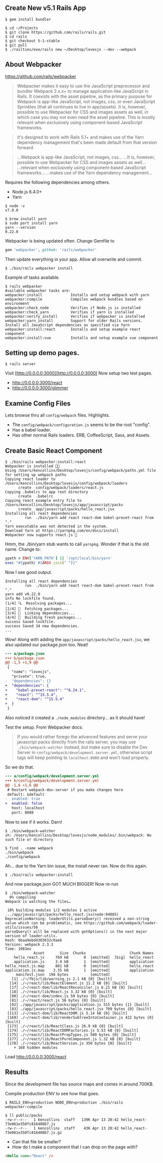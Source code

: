 
## Create New v5.1 Rails App

```shell
$ gem install bundler

$ cd ~/Projects
$ git clone https://github.com/rails/rails.git
$ cd rails
$ git checkout 5-1-stable
$ git pull
$ ./railties/exe/rails new ~/Desktop/lovesjs --dev --webpack
```

## About Webpacker

https://github.com/rails/webpacker

> Webpacker makes it easy to use the JavaScript preprocessor and bundler Webpack 2.x.x+ to manage application-like JavaScript in Rails. It coexists with the asset pipeline, as the primary purpose for Webpack is app-like JavaScript, not images, css, or even JavaScript Sprinkles (that all continues to live in app/assets). It is, however, possible to use Webpacker for CSS and images assets as well, in which case you may not even need the asset pipeline. This is mostly relevant when exclusively using component-based JavaScript frameworks.

> It's designed to work with Rails 5.1+ and makes use of the Yarn dependency management that's been made default from that version forward.

> ...Webpack is app-like JavaScript, not images, css...
> ...It is, however, possible to use Webpacker for CSS and images assets as well...
> ...relevant when exclusively using component-based JavaScript frameworks...
> ...makes use of the Yarn dependency management...

Requires the following dependencies among others.

* Node.js 6.4.0+
* Yarn

```shell
$ node -v
v7.0.0

$ brew install yarn
$ sudo port install yarn
yarn --version
0.22.0
```

Webpacker is being updated often. Change Gemfile to

```ruby
gem 'webpacker', github: 'rails/webpacker'
```

Then update everything in your app. Allow all overwrite and commit.

```
$ ./bin/rails webpacker install
```

Example of tasks available.

```
$ rails webpacker
Available webpacker tasks are:
webpacker:install             Installs and setup webpack with yarn
webpacker:compile             Compiles webpack bundles based on environment
webpacker:check_node          Verifies if Node.js is installed
webpacker:check_yarn          Verifies if yarn is installed
webpacker:verify_install      Verifies if webpacker is installed
webpacker:yarn_install        Support for older Rails versions. Install all JavaScript dependencies as specified via Yarn
webpacker:install:react       Installs and setup example react component
webpacker:install:vue         Installs and setup example vue component
```

## Setting up demo pages.

```shell
$ rails server
```

Visit [http://0.0.0.0:3000](http://0.0.0.0:3000) Now setup two test pages.

* http://0.0.0.0:3000/react
* http://0.0.0.0:3000/glimmer


## Examine Config Files

Lets browse thru all `config/webpack` files. Highlights.

* The `config/webpack/configuration.js` seems to be the root "config".
* Has a babel loader.
* Has other normal Rails loaders. ERB, CoffeeScript, Sass, and Assets.


## Create Basic React Component

```
$ ./bin/rails webpacker:install:react
Webpacker is installed 🎉🍰
Using /Users/kencollins/Desktop/lovesjs/config/webpack/paths.yml file for setting up webpack paths
Copying react loader to /Users/kencollins/Desktop/lovesjs/config/webpack/loaders
      create  config/webpack/loaders/react.js
Copying .babelrc to app root directory
      create  .babelrc
Copying react example entry file to /Users/kencollins/Desktop/lovesjs/app/javascript/packs
      create  app/javascript/packs/hello_react.jsx
Installing all react dependencies
         run  ./bin/yarn add react react-dom babel-preset-react from "."
Yarn executable was not detected in the system.
Download Yarn at https://yarnpkg.com/en/docs/install
Webpacker now supports react.js 🎉
```

Hmm, the ./bin/yarn stub wants to call `yarnpkg`. Wonder if that is the old name. Change to:

```ruby
ypath = ENV['YARN_PATH'] || '/opt/local/bin/yarn'
exec "#{ypath} #{ARGV.join(" ")}"
```

Now I see good output.

```
Installing all react dependencies
         run  ./bin/yarn add react react-dom babel-preset-react from "."
yarn add v0.22.0
info No lockfile found.
[1/4] 🔍  Resolving packages...
[2/4] 🚚  Fetching packages...
[3/4] 🔗  Linking dependencies...
[4/4] 📃  Building fresh packages...
success Saved lockfile.
success Saved 34 new dependencies.
...
```

Wow! Along with adding the `app/javascript/packs/hello_react.jsx`, we also updated our package.json too. Neat!

```diff
--- a/package.json
+++ b/package.json
@@ -1,5 +1,9 @@
 {
   "name": "lovesjs",
   "private": true,
-  "dependencies": {}
+  "dependencies": {
+    "babel-preset-react": "^6.24.1",
+    "react": "^15.5.4",
+    "react-dom": "^15.5.4"
+  }
 }
```

Also noticed it created a `./node_modules` directory... as it should have!

Test the setup. From Webpacker docs:

> If you would rather forego the advanced features and serve your javascript packs directly from the rails server, you may use `./bin/webpack-watcher` instead, but make sure to disable the Dev Server in `config/webpack/development.server.yml`, otherwise script tags will keep pointing to `localhost:8080` and won't load properly.

So we do that.

```diff
--- a/config/webpack/development.server.yml
+++ b/config/webpack/development.server.yml
@@ -1,6 +1,6 @@
 # Restart webpack-dev-server if you make changes here
 default: &default
-  enabled: true
+  enabled: false
   host: localhost
   port: 8080
```

Now to see if it works. Darn!

```shell
$ ./bin/webpack-watcher
sh: /Users/kencollins/Desktop/lovesjs/node_modules/.bin/webpack: No such file or directory

$ find . -name webpack
./bin/webpack
./config/webpack
```

Ah... due to the Yarn bin issue, the install never ran. Now do this again.


```shell
$ ./bin/rails webpacker:install
```

And now package.json GOT MUCH BIGGER! Now re-run

```
$ ./bin/webpack-watcher
  0% compiling
Webpack is watching the files…

 10% building modules 1/2 modules 1 active .../app/javascript/packs/hello_react.jsx(node:94085) DeprecationWarning: loaderUtils.parseQuery() received a non-string value which can be problematic, see https://github.com/webpack/loader-utils/issues/56
parseQuery() will be replaced with getOptions() in the next major version of loader-utils.
Hash: 6baa9ebd4303632c0aeb
Version: webpack 2.3.3
Time: 1981ms
             Asset       Size  Chunks                    Chunk Names
    hello_react.js     769 kB       0  [emitted]  [big]  hello_react
    application.js     3.4 kB       1  [emitted]         application
hello_react.js.map     881 kB       0  [emitted]         hello_react
application.js.map    3.35 kB       1  [emitted]         application
     manifest.json  198 bytes          [emitted]
   [1] ./~/fbjs/lib/warning.js 2.1 kB {0} [built]
  [14] ./~/react/lib/ReactElement.js 11.2 kB {0} [built]
  [17] ./~/react-dom/lib/ReactReconciler.js 6.21 kB {0} [built]
  [18] ./~/react/lib/React.js 3.32 kB {0} [built]
  [80] ./~/react-dom/index.js 59 bytes {0} [built]
  [81] ./~/react/react.js 56 bytes {0} [built]
  [82] ./app/javascript/packs/application.js 515 bytes {1} [built]
  [83] ./app/javascript/packs/hello_react.jsx 709 bytes {0} [built]
 [113] ./~/react-dom/lib/ReactDOM.js 5.14 kB {0} [built]
 [169] ./~/react-dom/lib/renderSubtreeIntoContainer.js 422 bytes {0} [built]
 [173] ./~/react/lib/ReactClass.js 26.9 kB {0} [built]
 [174] ./~/react/lib/ReactDOMFactories.js 5.53 kB {0} [built]
 [175] ./~/react/lib/ReactPropTypes.js 500 bytes {0} [built]
 [177] ./~/react/lib/ReactPureComponent.js 1.32 kB {0} [built]
 [178] ./~/react/lib/ReactVersion.js 350 bytes {0} [built]
    + 168 hidden modules
```

Load http://0.0.0.0:3000/react


## Results

Since the development file has source maps and comes in around 700KB.

Compile production ENV to see how that goes.

```shell
$ RAILS_ENV=production NODE_ENV=production ./bin/rails webpacker:compile

$ ll public/packs
-rw-r--r--   1 kencollins  staff   139K Apr 13 20:42 hello_react-73e061e350fc816408b7.js
-rw-r--r--   1 kencollins  staff    43K Apr 13 20:42 hello_react-73e061e350fc816408b7.js.gz
```

* Can that file be smaller?
* How do I make a component that I can drop on the page with?

```html
<Hello name="React" />
```

